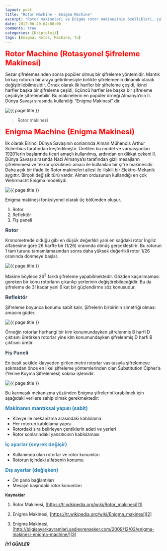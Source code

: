 ```yaml
---
layout: post
title: "Rotor Machine - Enigma Machine"
excerpt: "Rotor makineleri ve Enigma rotor makinesinin özellikleri, çalışma prensibi"
date: 2017-06-20 04:00:00
comments: true
categories: [Kriptoloji]
tags: [Enigma, Rotor, Machine, Tu]
---
```


**<font color="red" size="5"> Rotor Machine (Rotasyonel Şifreleme Makinesi)</font>**

Sezar şifrelemesinden sonra popüler olmuş bir şifreleme yöntemidir. Mantık birkaç rotorun bir araya getirilmesiyle birlikte şifrelemenin dinamik olarak değiştirilebilmesidir. Örnek olarak ilk harfler bir şifreleme çeşidi, ikinci harfler başka bir şifreleme çeşidi, üçüncü harfler ise başka bir şifreleme çeşidiyle şifrelenebilir. Bu makinelerin en popüler örneği Almanya’nın II. Dünya Savaşı sırasında kullandığı “Enigma Makinesi” dir.

<img src="{{ site.url }}/img/rotor-enigma/rotor.jpg" alt="{{ page.title }}">

>Rotor makinesi

**<font color="red" size="5"> Enigma Machine (Enigma Makinesi)</font>**

İlk olarak Birinci Dünya Savaşının sonlarında Alman Mühendis Arthur Scherbius tarafından keşfedilmiştir. Üretilen bu model ve varyasyonları 1920’lerin başlarında ticari amaçlı kullanılmış, ardından en dikkat çekeni II. Dünya Savaşı sırasında Nazi Almanya’sı tarafından gizli mesajların şifrelenmesi ve tekrar çözülmesi amacı ile kullanılan bir şifre makinesidir. Daha açık bir ifade ile Rotor makineleri ailesi ile ilişkili bir Elektro-Mekanik aygıttır. Birçok değişik türü vardır. Alman ordusunun kullandığı en çok Wehrmacht Enigma modeliydi.

<img src="{{ site.url }}/img/rotor-enigma/Enigma_alphabet.jpg" alt="{{ page.title }}">

Enigma makinesi fonksiyonel olarak üç bölümden oluşur.

1.	Rotor
2.	Reflektör
3.	Fiş paneli

**<font color="#2c3e50" size="3">Rotor</font>**

Kronometrede olduğu gibi en düşük değerlikli yani en sağdaki rotor İngiliz alfabesine göre 26 harfte bir (1/26) oranında dönüş gerçekleştirir. Bu rotorun 1 tam turunu tamamlamasından sonra daha yüksek değerlikli rotor 1/26 oranında dönmeye başlar.

<img src="{{ site.url }}/img/rotor-enigma/Enigma_rotor_set.png" alt="{{ page.title }}">

Makine böylece 26<SUP>3</SUP> farklı şifreleme yapabilmektedir. Gözden kaçırılmaması gereken bir konu rotorların çıkarılıp yerlerinin değiştirebileceğidir. Bu da şifreleme de 3! kadar yani 6 kat bir güçlendirme söz konusudur.

**<font color="#2c3e50" size="3">Reflektör</font>**

Şifreleme boyunca konumu sabit kalır. Şifrelerin birbirinin simetriği olması amacını güder.

<img src="{{ site.url }}/img/rotor-enigma/yansıtıcı.jpg" alt="{{ page.title }}">

Örneğin rotorlar herhangi bir klm konumundayken şifrelenmiş B harfi D çıktısını üretirken rotorlar yine klm konumundayken şifrelenmiş D harfi B çıktısını üretir.

**<font color="#2c3e50" size="3">Fiş Paneli</font>**

En basit şekilde klavyeden girilen metni rotorlar vasıtasıyla şifrelemeye sokmadan önce en ilkel şifreleme yöntemlerinden olan Substitution Cipher’a (Yerine Koyma Şifrelemesi) sokma işlemidir.

<img src="{{ site.url }}/img/rotor-enigma/enigma_mantık.jpg" alt="{{ page.title }}">

Bu karmaşık mekanizma yüzünden Enigma şifrelerini kırabilmek için aşağıdaki verilere sahip olmak gerekmektedir:

**<font color="#2980b9" size="3">Makinanın mantıksal yapısı (sabit)</font>**

- Klavye ile mekanizma arasındaki kablolama
- Her rotorun kablolama yapısı
- Rotordaki sıra belirleyen çentiklerin adeti ve yerleri
- Rotor sonlarındaki yansıtıcının kablolaması

**<font color="#2980b9" size="3">İç ayarlar (seyrek değişir)</font>**

- Kullanımda olan rotorlar ve rotor konumları
- Rotorun içindeki alfabenin konumu

**<font color="#2980b9" size="3">Dış ayarlar (değişken)</font>**

- Ön pano bağlantıları
- Mesajın başındaki rotor konumları

**<font color="#212121" size="2">Kaynaklar</font>**

1. Rotor Makinesi, [https://tr.wikipedia.org/wiki/Rotor_makinesi][1]

2. Enigma Makinesi, [https://tr.wikipedia.org/wiki/Enigma_makinesi][2]

3. Enigma Makinesi, [http://bilgisayarkavramlari.sadievrenseker.com/2009/12/02/enigma-makinesi-enigma-machine/][3]


***İYİ GÜNLER***





[1]:  https://tr.wikipedia.org/wiki/Rotor_makinesi
[2]:  https://tr.wikipedia.org/wiki/Enigma_makinesi
[3]:  http://bilgisayarkavramlari.sadievrenseker.com/2009/12/02/enigma-makinesi-enigma-machine/

